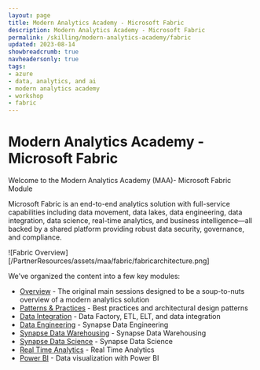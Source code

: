 ```yaml
---
layout: page
title: Modern Analytics Academy - Microsoft Fabric
description: Modern Analytics Academy - Microsoft Fabric 
permalink: /skilling/modern-analytics-academy/fabric
updated: 2023-08-14
showbreadcrumb: true
navheadersonly: true
tags:
- azure
- data, analytics, and ai
- modern analytics academy
- workshop
- fabric
---
```


# Modern Analytics Academy - Microsoft Fabric

Welcome to the Modern Analytics Academy (MAA)- Microsoft Fabric Module

Microsoft Fabric is an end-to-end analytics solution with full-service capabilities including data movement, data lakes, data engineering, data integration, data science, real-time analytics, and business intelligence—all backed by a shared platform providing robust data security, governance, and compliance.

![Fabric Overview][/PartnerResources/assets/maa/fabric/fabricarchitecture.png]

We've organized the content into a few key modules:
* [Overview](/PartnerResources/skilling/modern-analytics-academy/fabric/overview) - The original main sessions designed to be a soup-to-nuts overview of a modern analytics solution
* [Patterns & Practices](/skilling/modern-analytics-academy/fabric/patterns) - Best practices and architectural design patterns
* [Data Integration](/skilling/modern-analytics-academy/fabric/dataintegration) - Data Factory, ETL, ELT, and data integration
* [Data Engineering](/skilling/modern-analytics-academy/fabric/dataengineering) - Synapse Data Engineering 
* [Synapse Data Warehousing](/skilling/modern-analytics-academy/fabric/warehousing) - Synapse Data Warehousing
* [Synapse Data Science](/skilling/modern-analytics-academy/fabric/datascience) - Synapse Data Science
* [Real Time Analytics](/skilling/modern-analytics-academy/fabric/realtimeanalytics) - Real Time Analytics
* [Power BI](/skilling/modern-analytics-academy/fabric/powerbi) - Data visualization with Power BI



